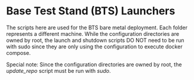 # Base Test Stand (BTS) Launchers

The scripts here are used for the BTS bare metal deployment.
Each folder represents a different machine.
While the configuration directories are owned by root, the launch and shutdown scripts DO NOT need to be run with sudo since they are only using the configuration to execute docker compose.

Special note: Since the configuration directories are owned by root, the *update_repo* script must be run with *sudo*.

